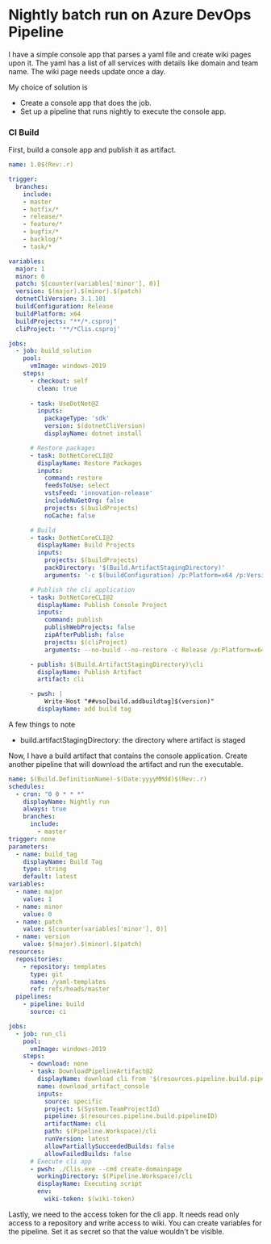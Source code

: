# Nightly batch run on Azure DevOps Pipeline

I have a simple console app that parses a yaml file and create wiki pages upon it. The yaml has a list of all services with details like domain and team name. The wiki page needs update once a day.

My choice of solution is 

* Create a console app that does the job.
* Set up a pipeline that runs nightly to execute the console app.

### CI Build

First, build a console app and publish it as artifact.

```yaml
name: 1.0$(Rev:.r)

trigger:
  branches:
    include:
    - master
    - hotfix/*
    - release/*
    - feature/*
    - bugfix/*
    - backlog/*
    - task/*

variables:
  major: 1
  minor: 0
  patch: $[counter(variables['minor'], 0)]
  version: $(major).$(minor).$(patch)
  dotnetCliVersion: 3.1.101
  buildConfiguration: Release
  buildPlatform: x64
  buildProjects: "**/*.csproj"
  cliProject: '**/*Clis.csproj'

jobs:
  - job: build_solution
    pool:
      vmImage: windows-2019
    steps:
      - checkout: self
        clean: true
        
      - task: UseDotNet@2        
        inputs:
          packageType: 'sdk'
          version: $(dotnetCliVersion)
          displayName: dotnet install

      # Restore packages
      - task: DotNetCoreCLI@2
        displayName: Restore Packages
        inputs:
          command: restore
          feedsToUse: select
          vstsFeed: 'innovation-release'
          includeNuGetOrg: false
          projects: $(buildProjects)
          noCache: false

      # Build          
      - task: DotNetCoreCLI@2
        displayName: Build Projects
        inputs:
          projects: $(buildProjects)
          packDirectory: '$(Build.ArtifactStagingDirectory)'
          arguments: '-c $(buildConfiguration) /p:Platform=x64 /p:Version=$(Build.BuildNumber) --no-restore'      

      # Publish the cli application
      - task: DotNetCoreCLI@2
        displayName: Publish Console Project
        inputs:
          command: publish
          publishWebProjects: false
          zipAfterPublish: false
          projects: $(cliProject)
          arguments: --no-build --no-restore -c Release /p:Platform=x64 /p:Version=$(Build.BuildNumber) -o "$(Build.ArtifactStagingDirectory)\cli\"

      - publish: $(Build.ArtifactStagingDirectory)\cli
        displayName: Publish Artifact
        artifact: cli

      - pwsh: |
          Write-Host "##vso[build.addbuildtag]$(version)"
        displayName: add build tag
```

A few things to note

* build.artifactStagingDirectory: the directory where artifact is staged

Now, I have a build artifact that contains the console application. Create another pipeline that will download the artifact and run the executable. 

```yaml
name: $(Build.DefinitionName)-$(Date:yyyyMMdd)$(Rev:.r)
schedules:
  - cron: "0 0 * * *"
    displayName: Nightly run
    always: true
    branches:
      include:
        - master
trigger: none
parameters:  
  - name: build_tag
    displayName: Build Tag
    type: string
    default: latest
variables:
  - name: major
    value: 1
  - name: minor
    value: 0
  - name: patch
    value: $[counter(variables['minor'], 0)]
  - name: version
    value: $(major).$(minor).$(patch)
resources:
  repositories:
    - repository: templates
      type: git
      name: /yaml-templates
      ref: refs/heads/master      
  pipelines:
    - pipeline: build
      source: ci

jobs:
  - job: run_cli
    pool:
      vmImage: windows-2019
    steps:
      - download: none
      - task: DownloadPipelineArtifact@2
        displayName: download cli from '$(resources.pipeline.build.pipelineName)' with tag '${{ parameters.build_tag }}'
        name: download_artifact_console
        inputs:
          source: specific
          project: $(System.TeamProjectId)
          pipeline: $(resources.pipeline.build.pipelineID)
          artifactName: cli
          path: $(Pipeline.Workspace)/cli
          runVersion: latest
          allowPartiallySucceededBuilds: false
          allowFailedBuilds: false
      # Execute cli app
      - pwsh: ./Clis.exe --cmd create-domainpage
        workingDirectory: $(Pipeline.Workspace)/cli
        displayName: Executing script
        env:
          wiki-token: $(wiki-token)

```

Lastly, we need to the access token for the cli app. It needs read only access to a repository and write access to wiki. You can create variables for the pipeline. Set it as secret so that the value wouldn't be visible.


